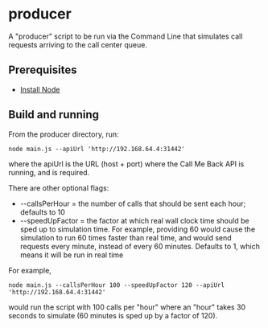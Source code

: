 # producer

A "producer" script to be run via the Command Line that simulates call requests arriving to the call center queue.

## Prerequisites

* [Install Node](https://nodejs.org/en/download/)

## Build and running

From the producer directory, run:
```
node main.js --apiUrl 'http://192.168.64.4:31442'
```
where the apiUrl is the URL (host + port) where the Call Me Back API is running, and is required.

There are other optional flags:
  * --callsPerHour = the number of calls that should be sent each hour; defaults to 10
  * --speedUpFactor = the factor at which real wall clock time should be sped up to simulation time. For example, providing 60 would cause the simulation to run 60 times faster than real time, and would send requests every minute, instead of every 60 minutes. Defaults to 1, which means it will be run in real time

For example,
```
node main.js --callsPerHour 100 --speedUpFactor 120 --apiUrl 'http://192.168.64.4:31442'
```
would run the script with 100 calls per "hour" where an "hour" takes 30 seconds to simulate (60 minutes is sped up by a factor of 120).